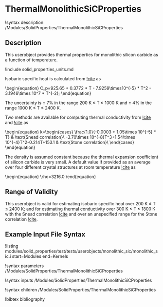 # ThermalMonolithicSiCProperties

!syntax description /Modules/SolidProperties/ThermalMonolithicSiCProperties

## Description

This userobject provides
thermal properties for monolithic silicon carbide as a function of temperature.

!include solid_properties_units.md

Isobaric specific heat is calculated from [!cite](snead) as

\begin{equation}
C_p=925.65 + 0.3772 * T - 7.9259\times10^{-5} * T^2 - 3.1946\times 10^7 * T^{-2};
\end{equation}

The uncertainty is $\pm$ 7% in the range 200 K $\le$ T $\le$ 1000 K and $\pm$ 4% in the range
1000 K $\le$ T $\le$ 2400 K.

Two methods are available for computing thermal conductivity from
[!cite](snead) and [!cite](stone) as

\begin{equation}
k=\begin{cases}
\frac{1.0}{-0.0003 + 1.05\times 10^{-5} * T} & \text{Snead correlation}\\
-3.70\times 10^{-8}T^3+1.54\times 10^{-4}T^2-0.214T+153.1 & \text{Stone correlation}\\
\end{cases}
\end{equation}

The density is assumed constant because the thermal expansion coefficient
of silicon carbide is very small.
A default value if provided as an average
over four different crystal structures at room temperature [!cite](snead) as

\begin{equation}
\rho=3216.0
\end{equation}

## Range of Validity

This userobject is valid for estimating isobaric
specific heat over 200 K $\le$ T $\le$ 2400 K; and for estimating thermal
conductivity over 300 K $\le$ T $\le$ 1800 K with the Snead correlation
[!cite](snead) and over an unspecified range for the Stone correlation
[!cite](stone).

## Example Input File Syntax

!listing modules/solid_properties/test/tests/userobjects/monolithic_sic/monolithic_sic.i
  start=Modules
  end=Kernels

!syntax parameters /Modules/SolidProperties/ThermalMonolithicSiCProperties

!syntax inputs /Modules/SolidProperties/ThermalMonolithicSiCProperties

!syntax children /Modules/SolidProperties/ThermalMonolithicSiCProperties

!bibtex bibliography
